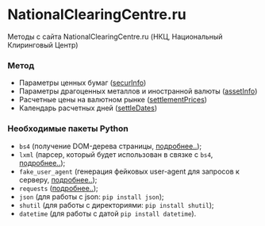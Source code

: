 # NationalClearingCentre.ru
Методы с сайта NationalClearingCentre.ru (НКЦ, Национальный Клиринговый Центр)

### Метод
* Параметры ценных бумаг ([securInfo](https://www.nationalclearingcentre.ru/rates/securInfo))
* Параметры драгоценных металлов и иностранной валюты ([assetInfo](https://www.nationalclearingcentre.ru/rates/assetInfo))
* Расчетные цены на валютном рынке ([settlementPrices](https://www.nationalclearingcentre.ru/rates/settlementPrices))
* Календарь расчетных дней ([settleDates](https://www.nationalclearingcentre.ru/rates/settleDates))

### Необходимые пакеты Python
* ```bs4``` (получение DOM-дерева страницы, [подробнее..](https://pypi.org/project/beautifulsoup4/));
* ```lxml``` (парсер, который будет использован в связке с ```bs4```, [подробнее..](https://pypi.org/project/lxml/));
* ```fake_user_agent``` (генерация фейковых user-agent для запросов к серверу, [подробнее..](https://pypi.org/project/fake-useragent/));
* ```requests``` ([подробнее..](https://pypi.org/project/requests/));
* ```json```  (для работы с json: ```pip install json```);
* ```shutil``` (для работы с директориями: ```pip install shutil```);
* ```datetime``` (для работы с датой ```pip install datetime```).
